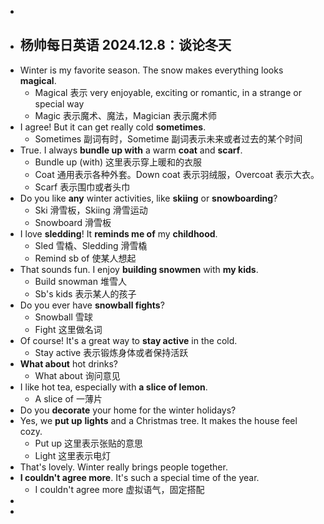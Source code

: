 -
- ## 杨帅每日英语 2024.12.8：谈论冬天
- Winter is my favorite season. The snow makes everything looks **magical**.
	- Magical 表示 very enjoyable, exciting or romantic, in a strange or special way
	- Magic 表示魔术、魔法，Magician 表示魔术师
- I agree! But it can get really cold **sometimes**.
	- Sometimes 副词有时，Sometime 副词表示未来或者过去的某个时间
- True. I always **bundle up with** a warm **coat** and **scarf**.
	- Bundle up (with) 这里表示穿上暖和的衣服
	- Coat 通用表示各种外套。Down coat 表示羽绒服，Overcoat 表示大衣。
	- Scarf 表示围巾或者头巾
- Do you like **any** winter activities, like **skiing** or **snowboarding**?
	- Ski 滑雪板，Skiing 滑雪运动
	- Snowboard 滑雪板
- I love **sledding**! It **reminds me of** my **childhood**.
	- Sled 雪橇、Sledding 滑雪橇
	- Remind sb of 使某人想起
- That sounds fun. I enjoy **building snowmen** with **my kids**.
	- Build snowman 堆雪人
	- Sb's kids 表示某人的孩子
- Do you ever have **snowball fights**?
	- Snowball 雪球
	- Fight 这里做名词
- Of course! It's a great way to **stay active** in the cold.
	- Stay active 表示锻炼身体或者保持活跃
- **What about** hot drinks?
	- What about 询问意见
- I like hot tea, especially with **a slice of lemon**.
	- A slice of 一薄片
- Do you **decorate** your home for the winter holidays?
- Yes, we **put up** **lights** and a Christmas tree. It makes the house feel cozy.
	- Put up 这里表示张贴的意思
	- Light 这里表示电灯
- That's lovely. Winter really brings people together.
- **I couldn't agree more**. It's such a special time of the year.
	- I couldn't agree more 虚拟语气，固定搭配
-
-